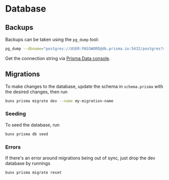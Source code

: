 # Database

## Backups

Backups can be taken using the `pg_dump` tool:

```sh
pg_dump --dbname="postgres://USER:PASSWORD@db.prisma.io:5432/postgres?sslmode=require" > ./denman-dines-MM-DD-YYYY.bak
```

Get the connection string via [Prisma Data console](https://console.prisma.io/clnkchbti006rrx0hazny6pk8/cmdwc6fwy06r4zz0vad55pfny/cmdwcv4d806ryzz0vqej1zzt2/studio#table=User&schema=public&view=table).

## Migrations

To make changes to the database, update the schema in `schema.prisma` with the desired changes, then run

```sh
bunx prisma migrate dev --name my-migration-name
```

### Seeding

To seed the database, run

```sh
bunx prisma db seed
```

### Errors

If there's an error around migrations being out of sync, just drop the dev database by runnings

```sh
bunx prisma migrate reset
```

